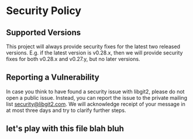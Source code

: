 # Security Policy

## Supported Versions

This project will always provide security fixes for the latest two released
versions. E.g. if the latest version is v0.28.x, then we will provide security
fixes for both v0.28.x and v0.27.y, but no later versions.

## Reporting a Vulnerability

In case you think to have found a security issue with libgit2, please do not
open a public issue.  Instead, you can report the issue to the private mailing
list [security@libgit2.com](mailto:security@libgit2.com). We will acknowledge
receipt of your message in at most three days and try to clarify further steps.

## let's play with this file blah bluh